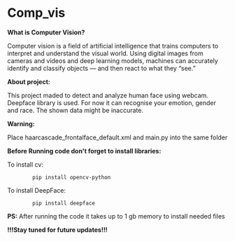 # Comp_vis

**What is Computer Vision?**

Computer vision is a field of artificial intelligence that trains computers to interpret and understand the visual world. Using digital images from cameras and videos and deep learning models, machines can accurately identify and classify objects — and then react to what they “see.”



**About project:**

This project maded to detect and analyze human face using webcam. Deepface library is used. For now it can recognise your emotion, gender and race. The shown data might be inaccurate.



**Warning:**

Place haarcascade_frontalface_default.xml and main.py into the same folder



**Before Running code don't forget to install libraries:**

  To install cv:
  
            pip install opencv-python
  To install DeepFace:
  
            pip install deepface



**PS:** After running the code it takes up to 1 gb memory to install needed files

**!!!Stay tuned for future updates!!!**
